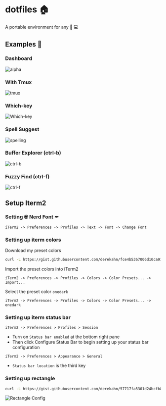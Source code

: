 # dotfiles 🏠

A portable environment for any 🍎 💻

## Examples 📸

### Dashboard

![alpha](https://user-images.githubusercontent.com/5381156/196766122-8669cf89-a3c6-417c-a01a-b4ae62bddede.png)

### With Tmux

![tmux](https://user-images.githubusercontent.com/5381156/196766125-56ec796e-cd36-4238-b1f0-d0565091d2ab.png)

### Which-key

![Which-key](https://user-images.githubusercontent.com/5381156/196766124-ecce1e11-17d5-42c1-881b-99667ac85f3e.png)

### Spell Suggest

![spelling](https://user-images.githubusercontent.com/5381156/196766128-c89b51c4-a5fb-4e57-9c4f-778fe7526164.png)

### Buffer Explorer (ctrl-b)

![ctrl-b](https://user-images.githubusercontent.com/5381156/196766120-15913074-2e1c-44e5-9e38-ac725d54d609.png)

### Fuzzy Find (ctrl-f)

![ctrl-f](https://user-images.githubusercontent.com/5381156/196766117-ca5c88e3-9e12-4970-b88f-3a948ee56fa9.png)

## Setup Iterm2

### Setting 🤓 Nerd Font ✒

```shell
iTerm2 -> Preferences -> Profiles -> Text -> Font -> Change Font
```

### Setting up iterm colors

Download my preset colors

```bash
curl -L https://gist.githubusercontent.com/derekahn/fce4b5367006d10ca91a171d992999e0/raw/711122aca2f603339d1acc734bef88b2f6f018a3/onedark.itermcolors -o ~/Documents/onedark.itermcolors
```

Import the preset colors into iTerm2

```shell
iTerm2 -> Preferences -> Profiles -> Colors -> Color Presets... -> Import...
```

Select the preset color `onedark`

```shell
iTerm2 -> Preferences -> Profiles -> Colors -> Color Presets... -> onedark
```

### Setting up iterm status bar

```shell
iTerm2 -> Preferences > Profiles > Session
```

- Turn on `Status bar enabled` at the bottom right pane
- Then click Configure Status Bar to begin setting up your status bar configuration

```shell
iTerm2 -> Preferences > Appearance > General
```

- `Status bar location` is the third key

### Setting up rectangle

```bash
curl -L https://gist.githubusercontent.com/derekahn/57717fa5301d24bcfb888a58178f5ab1/raw/35b0e55a5315449cf64abee40ba3c3cd37291c75/RectangleConfig.json -o ~/Documents/RectangleConfig.json
```

![Rectangle Config](https://user-images.githubusercontent.com/5381156/196766181-fe51ad11-7767-4cec-9847-13958f41cfc9.png)
